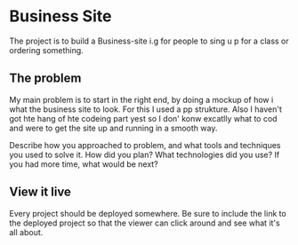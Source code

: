 # Business Site

The project is to build a Business-site i.g for people to sing u p for a class or ordering something. 

## The problem

My main problem is to start in the right end, by doing a mockup of how i what the business site to look. For this I used a pp strukture. Also I haven't got hte hang of hte codeing part yest so I don' konw excatlly what to cod and were to get the site up and running in a smooth way. 



Describe how you approached to problem, and what tools and techniques you used to solve it. How did you plan? What technologies did you use? If you had more time, what would be next?

## View it live
Every project should be deployed somewhere. Be sure to include the link to the deployed project so that the viewer can click around and see what it's all about.
